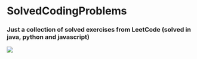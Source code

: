 
<p align="center">
  <h1>SolvedCodingProblems</h1>
  <h3>Just a collection of solved exercises from LeetCode (solved in java, python and javascript)</h3>
  <img src="https://media3.giphy.com/media/v1.Y2lkPTc5MGI3NjExNGpveGw4dnpyc3RjazdmZngwdDhoZnFsbDRudTI3c3htcTBpNHo0NSZlcD12MV9pbnRlcm5hbF9naWZfYnlfaWQmY3Q9Zw/l1J3MyrLOT5fJVW4U/giphy.gif"/>
</p>



